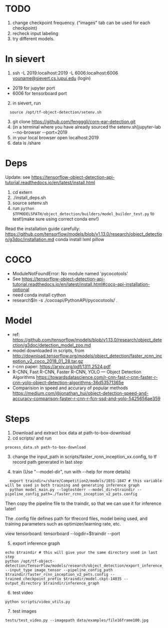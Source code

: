 TODO
=========
1. change checkpoint frequency. ("images" tab can be used for each checkpoint)
2. recheck input labeling
3. try different models.

In sievert
==========

1. ssh -L 2019:localhost:2019 -L 6006:localhost:6006 youname@sievert.cs.iupui.edu (login)
  - 2019 for jupyter port
  - 6006 for tensorboard port

2. in sievert, run
  ```
    source /opt/tf-object-detection/setenv.sh
  ```
3. git clone https://github.com/fengggli/corn-ear-detection.git
4. (in a terminal where you have already sourced  the setenv.sh)jupyter-lab --no-browser --port=2019
5. in your local browser open localhost:2019
6. data is /share

Deps
=========
Update: see https://tensorflow-object-detection-api-tutorial.readthedocs.io/en/latest/install.html
1. cd extern
1. ./install_deps.sh
2. source setenv.sh
3. run ``python $TFMODELSPATH/object_detection/builders/model_builder_test.py`` to test!(make sure using correct conda env!)

Read the installation guide carefully:
  https://github.com/tensorflow/models/blob/v1.13.0/research/object_detection/g3doc/installation.md
conda install lxml pillow

COCO
=========
* ModuleNotFoundError: No module named 'pycocotools'
* See https://tensorflow-object-detection-api-tutorial.readthedocs.io/en/latest/install.html#coco-api-installation-optional
* need conda install cython
* research$ln -s ./cocoapi/PythonAPI/pycocotools/ .


Model
===========

* ref: https://github.com/tensorflow/models/blob/v1.13.0/research/object_detection/g3doc/detection_model_zoo.md
* model downloaded in scripts, from http://download.tensorflow.org/models/object_detection/faster_rcnn_inception_v2_coco_2018_01_28.tar.gz
* r-cnn paper: https://arxiv.org/pdf/1311.2524.pdf
* R-CNN, Fast R-CNN, Faster R-CNN, YOLO — Object Detection Algorithms https://towardsdatascience.com/r-cnn-fast-r-cnn-faster-r-cnn-yolo-object-detection-algorithms-36d53571365e
* Comparision in speed and accurary of popular methods https://medium.com/@jonathan_hui/object-detection-speed-and-accuracy-comparison-faster-r-cnn-r-fcn-ssd-and-yolo-5425656ae359

Steps
===========
1. Download and extract box data at path-to-box-download
2. cd scripts/ and run 
  ```
  process_data.sh path-to-box-download
  ```
3. change the input_path in scripts/faster_rcnn_inception_xx.config, to tf record path generated in last step

4. train (Use "--model-dir", run with --help for more details)
```shell
  export traindir=/share/Competition2/models/1031-1847 # this variable will be used in both training and generating inference graph
  python model_main.py --logtostderr --model_dir=$traindir --pipeline_config_path=./faster_rcnn_inception_v2_pets.config
```
  Then copy the pipeline file to the traindir, so that we can use it for inference later!

The .config file defines path for tfrecord files, model being used, and training parameters such as optimizer/learning rate, etc.

view tensorboard:
  tensorboard --logdir=$traindir --port

5. export inference graph
  ```shell
  echo $traindir # this will give your the same directory used in last step
  python /opt/tf-object-detection/TensorFlow/models/research/object_detection/export_inference_graph.py --input_type image_tensor --pipeline_config_path $traindir/faster_rcnn_inception_v2_pets.config --trained_checkpoint_prefix $traindir/model.ckpt-14035 --output_directory $traindir/inference_graph
  ```


6. test video
```
python scripts/video_utils.py
```

7. test images
```
tests/test_video.py --imagepath data/examples/file16frame100.jpg
```
